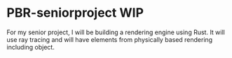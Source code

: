 # PBR-seniorproject WIP
For my senior project, I will be building a rendering engine using Rust. It will use ray tracing and will have elements from physically based rendering including object.
